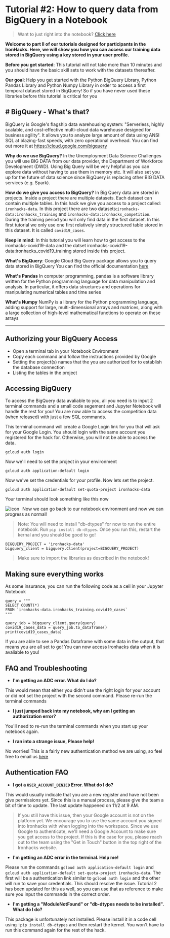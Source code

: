 # Tutorial #2: How to query data from BigQuery in a Notebook

> Want to just right into the notebook? [Click here](https://ironhacks.com/notebook-viewer?path=https://raw.githubusercontent.com/ironhacks/Tutorials-COVID-19/master/tutorials-fall-2022/python/tutorial-2-biquery.ipynb)

**Welcome to part II of our tutorials designed for participants in the IronHacks. Here, we will show you how you can access our training data stored in BigQuery using a key stored in your user profile.**

**Before you get started**: This tutorial will not take more than 10 minutes and you should have the basic skill sets to work with the datasets thereafter. 

**Our goal**: Help you get started with the Python BigQuery Library, Python Pandas Library and Python Numpy Library in order to access a first temporal dataset stored in BigQuery! So if you have never used these libraries before this tutorial is critical for you

## # BigQuery - What's that?

BigQuery is Google's flagship data warehousing system: "Serverless, highly scalable, and cost-effective multi-cloud data warehouse designed for business agility". It allows you to analyze large amount of data using ANSI SQL at blazing-fast speeds, with zero operational overhead. You can find out more it at https://cloud.google.com/bigquery

**Why do we use BigQuery?** In the Unemployment Data Science Challenges you will use BIG DATA from our data provider, the Department of Workforce Development (DWD). Using Big Query will be very helpful as you can explore data without having to use them in memory etc. It will also set you up for the future of data science since BigQuery is replacing other BIG DATA services (e.g. Spark).

**How do we give you access to BigQuery?** In Big Query data are stored in projects. Inside a project there are multiple datasets. Each dataset can contain multiple tables. In this hack we give you access to a project called: `ironhacks-data`. In this project there are two datasets:`ironhacks-data:ironhacks_training` and `ironhacks-data:ironhacks_competition`. During the training period you will only find data in the first dataset. In this first tutorial we only use one first relatively simply structured table stored in this dataset. It is called `covid19_cases`.

**Keep in mind**: In this tutorial you will learn how to get access to the ironhacks-covid19-data and the datset ironhacks-covid19-data:ironhacks_covid19_training stored inside this project.

**What's BigQuery**: Google Cloud Big Query package allows you to query data stored in BigQuery You can find the official documentation [here](https://googleapis.dev/python/bigquery/latest/index.html)

**What's Pandas** In computer programming, pandas is a software library written for the Python programming language for data manipulation and analysis. In particular, it offers data structures and operations for manipulating numerical tables and time series

**What's Numpy** NumPy is a library for the Python programming language, adding support for large, multi-dimensional arrays and matrices, along with a large collection of high-level mathematical functions to operate on these arrays

---


## Authorizing your BigQuery Access

- Open a terminal tab in your Notebook Environment
- Copy each command and follow the instructions provided by Google
- Setting the project(s) names that the you are authorized for to establish the database connection
- Listing the tables in the project

## Accessing BigQuery

To access the BigQuery data avaliable to you, all you need is to input 2 terminal commands and a small code segement and Jupyter Notebook will handle the rest for you! You are now able to access the competition data (when released) with just a few SQL commands.

This terminal command will create a Google Login link for you that will ask for your Google Login. You should login with the same account you registered for the hack for. Otherwise, you will not be able to access the data. 
```
gcloud auth login
```
Now we'll need to set the project in your environment

```
gcloud auth application-default login
```
Now we've set the credentials for your profile. Now lets set the project.
```
gcloud auth application-default set-quota-project ironhacks-data
```
Your terminal should look something like this now

<img src="https://i.imgur.com/6ol805q.png" alt=" icon" style="float: left; margin-right: 10px;" />


Now we can go back to our notebook environment and now we can progress as normal!

> Note: You will need to install "db-dtypes" for now to run the entire notebook. Run `pip install db-dtypes`. Once you run this, restart the kernal and you should be good to go!
```
BIGQUERY_PROJECT = 'ironhacks-data'
bigquery_client = bigquery.Client(project=BIGQUERY_PROJECT)

```

> Make sure to import the libraries as described in the notebook! 

## Making sure everything works

As some insurance, you can run the following code as a cell in your Jupyter Notebook

```
query = """
SELECT COUNT(*)
FROM `ironhacks-data.ironhacks_training.covid19_cases`
"""

query_job = bigquery_client.query(query)
covid19_cases_data = query_job.to_dataframe()
print(covid19_cases_data)
```
If you are able to see a Pandas Dataframe with some data in the output, that means you are all set to go! You can now access Ironhacks data when it is avaliable to you!

## FAQ and Troubleshooting

- **I'm getting an ADC error. What do I do?**

This would mean that either you didn't use the right login for your account or did not set the project with the second command. Please re-run the terminal commands 

- **I just jumped back into my notebook, why am I getting an authorization error?** 

You'll need to re-run the terminal commands when you start up your notebook again. 

- **I ran into a strange issue, Please help!**

No worries! This is a fairly new authentication method we are using, so feel free to email us [here](c562462b.groups.purdue.edu@amer.teams.ms)

## Authentication FAQ

- **I got a `USER_ACCOUNT_DENIED` Error. What do I do?**

This would usually indicate that you are a new register and have not been give permissions yet. Since this is a manual process, please give the team a bit of time to update. The last update happened on 11/2 at 9 AM. 

> If you still have this issue, then your Google account is not on the platform yet. We encourage you to use the same account you signed into Ironhacks with when logging into the workspace. Since we use Google to authenticate, we'll need a Google Account to make sure you get access to the project. If this is the case for you, please reach out to the team using the "Get in Touch" button in the top right of the Ironhacks website.  


- **I'm getting an ADC error in the terminal. Help me!**

Please run the commands `gcloud auth application-default login` and  `gcloud auth application-default set-quota-project ironhacks-data`. The first will be a authentication link similar to `gcloud auth login` and the other will run to save your credentials.  This should resolve the issue. Tutorial 2 has been updated for this as well, so you can use that as reference to make sure you input the commands in the correct order.

- **I'm getting a "ModuleNotFound" or "db-dtypes needs to be installed". What do I do?**

This package is unfortunately not installed. Please install it in a code cell using `!pip install db-dtypes` and then restart the kernel. You won't have to run this command again for the rest of the hack.
